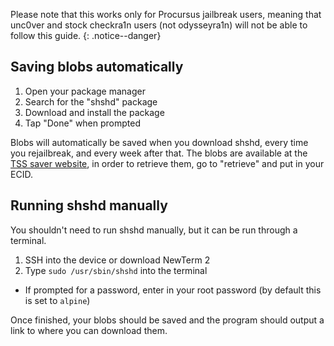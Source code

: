 Please note that this works only for Procursus jailbreak users, meaning that unc0ver and stock checkra1n users (not odysseyra1n) will not be able to follow this guide.
{: .notice--danger}

## Saving blobs automatically
1. Open your package manager
1. Search for the "shshd" package
1. Download and install the package
1. Tap "Done" when prompted

Blobs will automatically be saved when you download shshd, every time you rejailbreak, and every week after that. The blobs are available at the [TSS saver website](https://tsssaver.1conan.com/v2/), in order to retrieve them, go to "retrieve" and put in your ECID.

## Running shshd manually

You shouldn't need to run shshd manually, but it can be run through a terminal.

1. SSH into the device or download NewTerm 2
1. Type ```sudo /usr/sbin/shshd``` into the terminal
  - If prompted for a password, enter in your root password (by default this is set to `alpine`)

Once finished, your blobs should be saved and the program should output a link to where you can download them.
